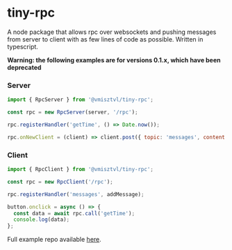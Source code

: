 # tiny-rpc

A node package that allows rpc over websockets and pushing messages from server to client with as few lines of code as possible. Written in typescript.

**Warning: the following examples are for versions 0.1.x, which have been deprecated**

### Server

```javascript
import { RpcServer } from '@vmisztvl/tiny-rpc';

const rpc = new RpcServer(server, '/rpc');

rpc.registerHandler('getTime', () => Date.now());

rpc.onNewClient = (client) => client.post({ topic: 'messages', content: 'Hello client!' });
```

### Client

```javascript
import { RpcClient } from '@vmisztvl/tiny-rpc';

const rpc = new RpcClient('/rpc');

rpc.registerHandler('messages', addMessage);

button.onclick = async () => {
  const data = await rpc.call('getTime');
  console.log(data);
};
```

Full example repo available [here](https://github.com/AleksanderMisztal/tiny-rpc-examples).
